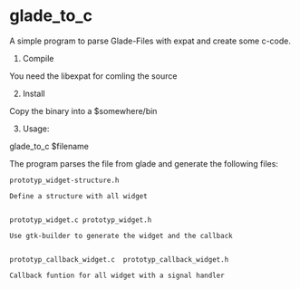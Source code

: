 # glade_to_c
A simple program to parse Glade-Files with expat and create some c-code.

1. Compile

You need the libexpat for comling the source

2. Install

Copy the binary into a $somewhere/bin 

3. Usage:

  glade_to_c $filename

  The program parses the file from glade and generate the following files:


    prototyp_widget-structure.h

    Define a structure with all widget


    prototyp_widget.c prototyp_widget.h

    Use gtk-builder to generate the widget and the callback


    prototyp_callback_widget.c  prototyp_callback_widget.h

    Callback funtion for all widget with a signal handler
